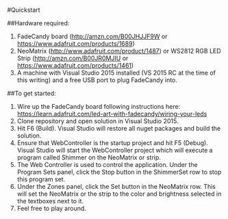#Quickstart

##Hardware required:

1. FadeCandy board (http://amzn.com/B00JHJJF9W or https://www.adafruit.com/products/1689) 
2. NeoMatrix (http://www.adafruit.com/product/1487) or WS2812 RGB LED Strip (http://amzn.com/B00JR0MJIU or https://www.adafruit.com/products/1461)
3. A machine with Visual Studio 2015 installed (VS 2015 RC at the time of this writing) and a free USB port to plug FadeCandy into.

##To get started: 

1. Wire up the FadeCandy board following instructions here: https://learn.adafruit.com/led-art-with-fadecandy/wiring-your-leds
2. Clone repository and open solution in Visual Studio 2015. 
3. Hit F6 (Build). Visual Studio will restore all nuget packages and build the solution.
4. Ensure that WebController is the startup project and hit F5 (Debug). Visual Studio will start the WebController project which will execute a program called Shimmer on the NeoMatrix or strip. 
5. The Web Controller is used to control the application. Under the Program Sets panel, click the Stop button in the ShimmerSet row to stop this program set.
6. Under the Zones panel, click the Set button in the NeoMatrix row. This will set the NeoMatrix or the strip to the color and brightness selected in the textboxes next to it.
7. Feel free to play around.
